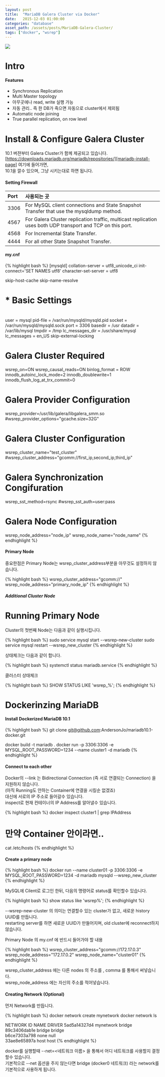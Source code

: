 ```yaml
---
layout: post
title:  "MariaDB Galera Cluster via Docker"
date:   2015-12-03 01:00:00
categories: "database"
asset_path: /assets/posts/MariaDB-Galera-Cluster/
tags: ["docker", "wsrep"]
---
```

<div>
    <img src="{{ page.asset_path }}sea-lions-playing.jpg" class="img-responsive img-rounded">
</div>

# Intro

#### Features

* Synchronous Replication
* Multi Master topology
* 아무곳에나 read, write 실행 가능
* 자동 관리.. 즉 한 DB가 죽으면 자동으로 cluster에서 제외됨
* Automatic node joining
* True parallel replication, on row level


# Install & Configure Galera Cluster

10.1 버젼부터 Galera Cluster가 함께 제공되고 있습니다.<br>
[https://downloads.mariadb.org/mariadb/repositories/][mariadb-install-page] 여기에 들어가면, <br>
10.1을 깔수 있으며, 그냥 시키는대로 하면 됩니다.

#### Setting Firewall

| Port | 사용되는 곳 |
|:-----|:----------|
|3306| For MySQL client connections and State Snapshot Transfer that use the mysqldump method.|
|4567| For Galera Cluster replication traffic, multicast replication uses both UDP transport and TCP on this port.|
|4568| For Incremental State Transfer.|
|4444| For all other State Snapshot Transfer.|


#### my.cnf

{% highlight bash %}
[mysqld]
collation-server = utf8_unicode_ci
init-connect='SET NAMES utf8'
character-set-server = utf8

skip-host-cache
skip-name-resolve
#
# * Basic Settings
#
user            = mysql
pid-file        = /var/run/mysqld/mysqld.pid
socket          = /var/run/mysqld/mysqld.sock
port            = 3306
basedir         = /usr
datadir         = /var/lib/mysql
tmpdir          = /tmp
lc_messages_dir = /usr/share/mysql
lc_messages     = en_US
skip-external-locking

# Galera Cluster Required
wsrep_on=ON
wsrep_causal_reads=ON
binlog_format = ROW
innodb_autoinc_lock_mode=2
innodb_doublewrite=1
innodb_flush_log_at_trx_commit=0

# Galera Provider Configuration
wsrep_provider=/usr/lib/galera/libgalera_smm.so
#wsrep_provider_options="gcache.size=32G"

# Galera Cluster Configuration
wsrep_cluster_name="test_cluster"
#wsrep_cluster_address="gcomm://first_ip,second_ip,third_ip"

# Galera Synchronization Congifuration
wsrep_sst_method=rsync
#wsrep_sst_auth=user:pass

# Galera Node Configuration
wsrep_node_address="node_ip"
wsrep_node_name="node_name"
{% endhighlight %}

#### Primary Node

중요한점은 Primary Node는 wsrep_cluster_address부분을 아무것도 설정하지 않습니다.

{% highlight bash %}
wsrep_cluster_address="gcomm://"
wsrep_node_address="primary_node_ip"
{% endhighlight %}

##### Additional Cluster Node




# Running Primary Node

Cluster의 첫번째 Node는 다음과 같이 실행시킵니다.

{% highlight bash %}
sudo service mysql start --wsrep-new-cluster
sudo service mysql restart --wsrep_new_cluster
{% endhighlight %}

상태체크는 다음과 같이 합니다.

{% highlight bash %}
systemctl status mariadb.service
{% endhighlight %}

클러스터 상태체크

{% highlight bash %}
SHOW STATUS LIKE 'wsrep_%';
{% endhighlight %}







# Dockerinzing MariaDB

#### Install Dockerized MariaDB 10.1

{% highlight bash %}
git clone git@github.com:AndersonJo/mariadb10.1-docker.git

docker build -t mariadb .
docker run -p 3306:3306 -e MYSQL_ROOT_PASSWORD=1234 --name cluster1 -d mariadb
{% endhighlight %}


#### Connect to each other

Docker의 --link 는 Bidirectional Connection (즉 서로 연결되는 Connection) 을 지원하지 않습니다.<br>
(아직 Running도 안하는 Container에 연결을 시킬순 없겠죠)<br>
대신에 서로의 IP 주소로 들어갈수 있습니다.<br>
inspect로 현재 컨테이너의 IP Address를 알아낼수 있습니다.

{% highlight bash %}
docker inspect cluster1  | grep IPAddress

# 만약 Container 안이라면..
cat /etc/hosts
{% endhighlight %}

#### Create a primary node

{% highlight bash %}
docker run --name cluster01 -p 3306:3306 -e MYSQL_ROOT_PASSWORD=1234 -d mariadb mysqld --wsrep_new_cluster
{% endhighlight %}

MySQL에 Cilent로 로그인 한뒤, 다음의 명령어로 status를 확인할수 있습니다.

{% highlight bash %}
show status like 'wsrep%';
{% endhighlight %}

--wsrep-new-cluster 의 의미는 연결할수 있는 cluster가 없고, 새로운 history UUID를 만듭니다.<br>
restarting server를 하면 새로운 UUID가 만들어지며, old cluster에 reconnect하지 않습니다.


Primary Node 의 my.cnf 에 반드시 들어가야 할 내용

{% highlight bash %}
wsrep_cluster_address="gcomm://172.17.0.3"
wsrep_node_address="172.17.0.2"
wsrep_node_name="cluster01"
{% endhighlight %}

wsrep_cluster_address 에는 다른 nodes 의 주소를 , comma 를 통해서 써넣습니다.<br>
wsrep_node_address 에는 자신의 주소를 적어넣습니다.



#### Creating Network (Optional)

먼저 Network를 만듭니다.

{% highlight bash %}
docker network create mynetwork
docker network ls

NETWORK ID          NAME                DRIVER
5ad5a14327d4        mynetwork           bridge              
89c3406dab1e        bridge              bridge              
b6ce7303a798        none                null                
33ae8e65897a        host                host
{% endhighlight %} 

docker를 실행할때 --net=<네트워크 이름> 을 통해서 어디 네트워크를 사용할지 결정할수 있습니다.<br>
기본적으로 --net 옵션을 주지 않는다면 bridge (docker0 네트워크) 라는 network를 기본적으로 사용하게 됩니다.





[https://github.com/DominicBoettger/docker-mariadb-galera]: https://github.com/DominicBoettger/docker-mariadb-galera
[https://github.com/dockerfile/mariadb/blob/master/Dockerfile]: https://github.com/dockerfile/mariadb/blob/master/Dockerfile
[https://github.com/docker-library/mariadb/blob/034c283be05caa5e465047ce19f1770647eadd74/10.0/Dockerfile]: https://github.com/docker-library/mariadb/blob/034c283be05caa5e465047ce19f1770647eadd74/10.0/Dockerfile
[mariadb-install-page]: https://downloads.mariadb.org/mariadb/repositories/